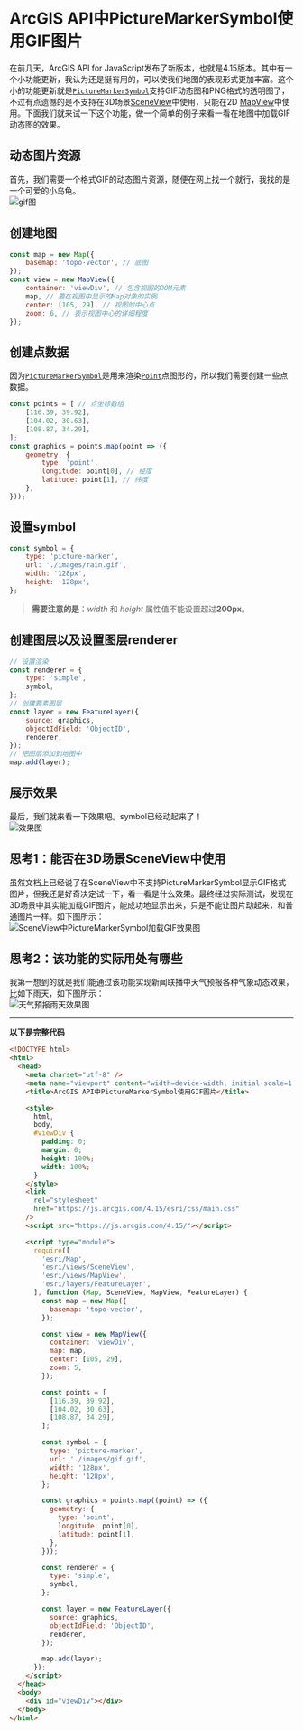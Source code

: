 # ArcGIS API中PictureMarkerSymbol使用GIF图片
在前几天，ArcGIS API for JavaScript发布了新版本，也就是4.15版本。其中有一个小功能更新，我认为还是挺有用的，可以使我们地图的表现形式更加丰富。这个小的功能更新就是[`PictureMarkerSymbol`](https://developers.arcgis.com/javascript/latest/api-reference/esri-symbols-PictureMarkerSymbol.html)支持GIF动态图和PNG格式的透明图了，不过有点遗憾的是不支持在3D场景[SceneView](https://developers.arcgis.com/javascript/latest/api-reference/esri-views-SceneView.html)中使用，只能在2D [MapView](https://developers.arcgis.com/javascript/latest/api-reference/esri-views-MapView.html)中使用。下面我们就来试一下这个功能，做一个简单的例子来看一看在地图中加载GIF动态图的效果。  

## 动态图片资源
首先，我们需要一个格式GIF的动态图片资源，随便在网上找一个就行，我找的是一个可爱的小乌龟。  
![gif图](https://travelclover.github.io/img/2020/04/gif.gif)

## 创建地图
```javascript
const map = new Map({
    basemap: 'topo-vector', // 底图
});
const view = new MapView({
    container: 'viewDiv', // 包含视图的DOM元素
    map, // 要在视图中显示的Map对象的实例
    center: [105, 29], // 视图的中心点
    zoom: 6, // 表示视图中心的详细程度
});
```

## 创建点数据
因为[`PictureMarkerSymbol`](https://developers.arcgis.com/javascript/latest/api-reference/esri-symbols-PictureMarkerSymbol.html)是用来渲染[`Point`](https://developers.arcgis.com/javascript/latest/api-reference/esri-geometry-Point.html)点图形的，所以我们需要创建一些点数据。
```javascript
const points = [ // 点坐标数组
    [116.39, 39.92],
    [104.02, 30.63],
    [108.87, 34.29],
];
const graphics = points.map(point => ({
    geometry: {
        type: 'point',
        longitude: point[0], // 经度
        latitude: point[1], // 纬度
    },
}));
```

## 设置symbol
```javascript
const symbol = {
    type: 'picture-marker',
    url: './images/rain.gif',
    width: '128px',
    height: '128px',
};
```
> **需要注意的是**：*width* 和 *height* 属性值不能设置超过**200px**。

## 创建图层以及设置图层renderer
```javascript
// 设置渲染
const renderer = {
    type: 'simple',
    symbol,
};
// 创建要素图层
const layer = new FeatureLayer({
    source: graphics,
    objectIdField: 'ObjectID',
    renderer,
});
// 把图层添加到地图中
map.add(layer);
```

## 展示效果
最后，我们就来看一下效果吧。symbol已经动起来了！  
![效果图](https://travelclover.github.io/img/2020/04/ditu-gui.gif)

## 思考1：能否在3D场景SceneView中使用
虽然文档上已经说了在SceneView中不支持PictureMarkerSymbol显示GIF格式图片，但我还是好奇决定试一下，看一看是什么效果。最终经过实际测试，发现在3D场景中其实能加载GIF图片，能成功地显示出来，只是不能让图片动起来，和普通图片一样。如下图所示：  
![SceneView中PictureMarkerSymbol加载GIF效果图](https://travelclover.github.io/img/2020/04/SceneView-gif.jpg)

## 思考2：该功能的实际用处有哪些
我第一想到的就是我们能通过该功能实现新闻联播中天气预报各种气象动态效果，比如下雨天，如下图所示：  
![天气预报雨天效果图](https://travelclover.github.io/img/2020/04/map-rain.gif)  

***
**以下是完整代码**
```html
<!DOCTYPE html>
<html>
  <head>
    <meta charset="utf-8" />
    <meta name="viewport" content="width=device-width, initial-scale=1.0" />
    <title>ArcGIS API中PictureMarkerSymbol使用GIF图片</title>

    <style>
      html,
      body,
      #viewDiv {
        padding: 0;
        margin: 0;
        height: 100%;
        width: 100%;
      }
    </style>
    <link
      rel="stylesheet"
      href="https://js.arcgis.com/4.15/esri/css/main.css"
    />
    <script src="https://js.arcgis.com/4.15/"></script>

    <script type="module">
      require([
        'esri/Map',
        'esri/views/SceneView',
        'esri/views/MapView',
        'esri/layers/FeatureLayer',
      ], function (Map, SceneView, MapView, FeatureLayer) {
        const map = new Map({
          basemap: 'topo-vector',
        });

        const view = new MapView({
          container: 'viewDiv',
          map: map,
          center: [105, 29],
          zoom: 5,
        });

        const points = [
          [116.39, 39.92],
          [104.02, 30.63],
          [108.87, 34.29],
        ];

        const symbol = {
          type: 'picture-marker',
          url: './images/gif.gif',
          width: '128px',
          height: '128px',
        };

        const graphics = points.map((point) => ({
          geometry: {
            type: 'point',
            longitude: point[0],
            latitude: point[1],
          },
        }));

        const renderer = {
          type: 'simple',
          symbol,
        };

        const layer = new FeatureLayer({
          source: graphics,
          objectIdField: 'ObjectID',
          renderer,
        });

        map.add(layer);
      });
    </script>
  </head>
  <body>
    <div id="viewDiv"></div>
  </body>
</html>
```
